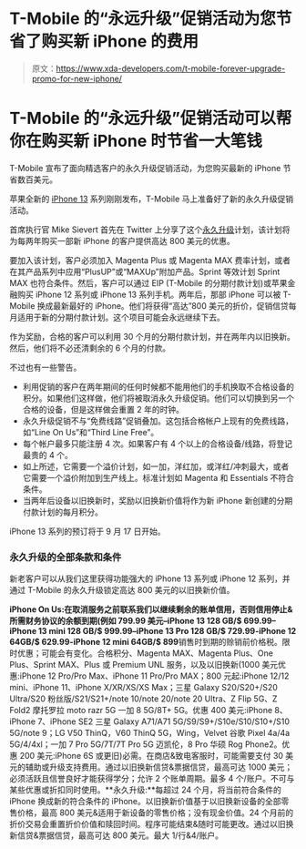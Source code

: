# T-Mobile 的“永远升级”促销活动为您节省了购买新 iPhone 的费用

> 原文：<https://www.xda-developers.com/t-mobile-forever-upgrade-promo-for-new-iphone/>

# T-Mobile 的“永远升级”促销活动可以帮你在购买新 iPhone 时节省一大笔钱

T-Mobile 宣布了面向精选客户的永久升级促销活动，为您购买最新的 iPhone 节省数百美元。

苹果全新的 [iPhone 13](https://www.xda-developers.com/iphone-13/) 系列刚刚发布，T-Mobile 马上准备好了新的永久升级促销活动。

首席执行官 Mike Sievert 首先在 Twitter 上分享了这个[永久升级](https://www.t-mobile.com/offers/apple-iphone-deals/upgrade-benefits)计划，该计划将为每两年购买一部新 iPhone 的客户提供高达 800 美元的优惠。

要加入该计划，客户必须加入 Magenta Plus 或 Magenta MAX 费率计划，或者在其产品系列中应用“PlusUP”或“MAXUp”附加产品。Sprint 等效计划 Sprint MAX 也符合条件。然后，客户可以通过 EIP (T-Mobile 的分期付款计划)或苹果金融购买 iPhone 12 系列或 iPhone 13 系列手机。两年后，那部 iPhone 可以被 T-Mobile 换成最新最好的 iPhone。他们将获得“高达”800 美元的折价，促销信贷每月适用于新的分期付款计划。这个项目可能会永远继续下去。

作为奖励，合格的客户可以利用 30 个月的分期付款计划，并在两年内以旧换新。然后，他们将不必还清剩余的 6 个月的付款。

不过也有一些警告。

*   利用促销的客户在两年期间的任何时候都不能用他们的手机换取不合格设备的积分。如果他们这样做，他们将被取消永久升级促销。他们可以切换到另一个合格的设备，但是这样做会重置 2 年的时钟。
*   永久升级促销不与“免费线路”促销叠加。这包括合格帐户上现有的免费线路，如“Line On Us”和“Third Line Free”。
*   每个帐户最多只能注册 4 次。如果客户有 4 个以上的合格设备/线路，将登记最贵的 4 个。
*   如上所述，它需要一个溢价计划，如一加，洋红加，或洋红/冲刺最大，或者它需要一个溢价附加到生产线上。标准计划如 Magenta 和 Essentials 不符合条件。
*   当两年后设备以旧换新时，奖励以旧换新价值将作为新 iPhone 新创建的分期付款计划的每月积分。

iPhone 13 系列的预订将于 9 月 17 日开始。

### 永久升级的全部条款和条件

新老客户可以从我们这里获得功能强大的 iPhone 13 系列或 iPhone 12 系列，并通过 T-Mobile 的永久升级锁定高达 800 美元的以旧换新价值。

**iPhone On Us:在取消服务之前联系我们以继续剩余的账单信用，否则信用停止&所需财务协议的余额到期(例如 799.99 美元–iPhone 13 128 GB/$ 699.99–iPhone 13 mini 128 GB/$ 999.99–iPhone 13 Pro 128 GB/$ 729.99-iPhone 12 64GB/$ 629.99-iPhone 12 mini 64GB/$ 899**销售时到期的赊销前价格税。限时优惠；可能会有变化。合格积分、Magenta MAX、Magenta Plus、One Plus、Sprint MAX、Plus 或 Premium UNL 服务，以及以旧换新(1000 美元优惠:iPhone 12 Pro/Pro Max、iPhone 11 Pro/Pro MAX；800 元起:iPhone 12/12 mini、iPhone 11、iPhone X/XR/XS/XS Max；三星 Galaxy S20/S20+/S20 Ultra/S20 粉丝版/S21/S21+/note 10/note 20/note 20 Ultra、Z Flip 5G、Z Fold2 摩托罗拉 moto razr 5G 一加 8 5G/8T+ 5G。优惠 400 美元:iPhone 8、iPhone 7、iPhone SE2 三星 Galaxy A71/A71 5G/S9/S9+/S10e/S10/S10+/S10 5G/note 9；LG V50 ThinQ，V60 ThinQ 5G，Wing，Velvet 谷歌 Pixel 4a/4a 5G/4/4xl；一加 7 Pro 5G/7T/7T Pro 5G 迈凯伦，8 Pro 华硕 Rog Phone2。优惠 200 美元:iPhone 6S 或更旧)必需。在商店&致电客服时，可能需要支付 30 美元的辅助或升级支持费用。通过以旧换新信贷&票据信贷，最高可达 1000 美元；必须活跃且信誉良好才能获得学分；允许 2 个账单周期。最多 4 个/账户。不可与某些优惠或折扣同时使用。**永久升级:**每超过 24 个月，将当前符合条件的 iPhone 换成新的符合条件的 iPhone。以旧换新价值基于以旧换新设备的全部零售价格，最高 800 美元&适用于新设备的零售价格；没有现金价值。24 个月前的折价交易会重置折价价值和赎回时间。程序可能结束&随时可能更改。通过以旧换新信贷&票据信贷，最高可达 800 美元。最大 1/行&4/账户。